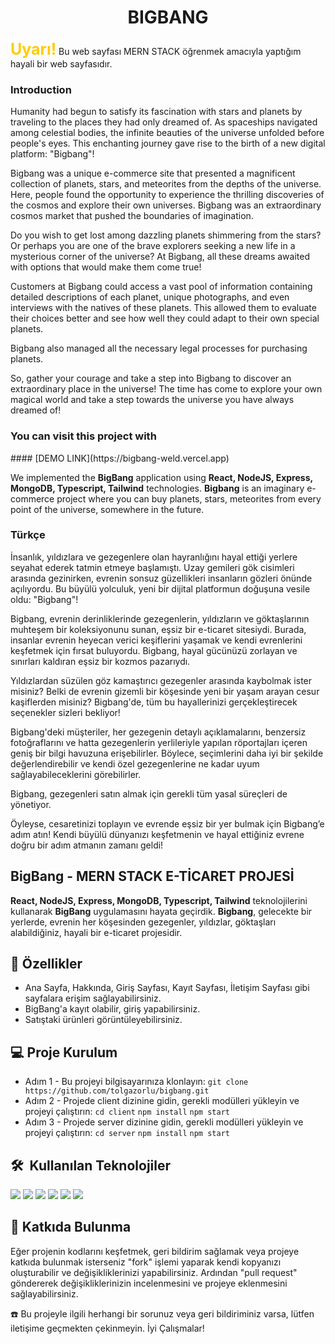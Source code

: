 <h1 style="text-align: center; font-size: 72px font-family: ">
 BIGBANG
</h1>

<span style='color: #ffcc00; font-size: 25px; font-weight: bold'>Uyarı!</span>
Bu web sayfası MERN STACK öğrenmek amacıyla yaptığım hayali bir web sayfasıdır.


<h3>Introduction</h3>

Humanity had begun to satisfy its fascination with stars and planets by traveling to the places they had only dreamed of. As spaceships navigated among celestial bodies, the infinite beauties of the universe unfolded before people's eyes. This enchanting journey gave rise to the birth of a new digital platform: "Bigbang"!

Bigbang was a unique e-commerce site that presented a magnificent collection of planets, stars, and meteorites from the depths of the universe. Here, people found the opportunity to experience the thrilling discoveries of the cosmos and explore their own universes. Bigbang was an extraordinary cosmos market that pushed the boundaries of imagination.

Do you wish to get lost among dazzling planets shimmering from the stars? Or perhaps you are one of the brave explorers seeking a new life in a mysterious corner of the universe? At Bigbang, all these dreams awaited with options that would make them come true!

Customers at Bigbang could access a vast pool of information containing detailed descriptions of each planet, unique photographs, and even interviews with the natives of these planets. This allowed them to evaluate their choices better and see how well they could adapt to their own special planets.

Bigbang also managed all the necessary legal processes for purchasing planets.

So, gather your courage and take a step into Bigbang to discover an extraordinary place in the universe! The time has come to explore your own magical world and take a step towards the universe you have always dreamed of!

<h3>You can visit this project with</h3>
#### [DEMO LINK](https://bigbang-weld.vercel.app)

We implemented the **BigBang** application using **React, NodeJS, Express, MongoDB, Typescript, Tailwind** technologies. **Bigbang** is an imaginary e-commerce project where you can buy planets, stars, meteorites from every point of the universe, somewhere in the future.

<h3>Türkçe</h3>

İnsanlık, yıldızlara ve gezegenlere olan hayranlığını hayal ettiği yerlere seyahat ederek tatmin etmeye başlamıştı. Uzay gemileri gök cisimleri arasında gezinirken, evrenin sonsuz güzellikleri insanların gözleri önünde açılıyordu. Bu büyülü yolculuk, yeni bir dijital platformun doğuşuna vesile oldu: "Bigbang"!

Bigbang, evrenin derinliklerinde gezegenlerin, yıldızların ve göktaşlarının muhteşem bir koleksiyonunu sunan, eşsiz bir e-ticaret sitesiydi. Burada, insanlar evrenin heyecan verici keşiflerini yaşamak ve kendi evrenlerini keşfetmek için fırsat buluyordu. Bigbang, hayal gücünüzü zorlayan ve sınırları kaldıran eşsiz bir kozmos pazarıydı.

Yıldızlardan süzülen göz kamaştırıcı gezegenler arasında kaybolmak ister misiniz? Belki de evrenin gizemli bir köşesinde yeni bir yaşam arayan cesur kaşiflerden misiniz? Bigbang'de, tüm bu hayallerinizi gerçekleştirecek seçenekler sizleri bekliyor!

Bigbang'deki müşteriler, her gezegenin detaylı açıklamalarını, benzersiz fotoğraflarını ve hatta gezegenlerin yerlileriyle yapılan röportajları içeren geniş bir bilgi havuzuna erişebilirler. Böylece, seçimlerini daha iyi bir şekilde değerlendirebilir ve kendi özel gezegenlerine ne kadar uyum sağlayabileceklerini görebilirler.

Bigbang, gezegenleri satın almak için gerekli tüm yasal süreçleri de yönetiyor.

Öyleyse, cesaretinizi toplayın ve evrende eşsiz bir yer bulmak için Bigbang’e adım atın! Kendi büyülü dünyanızı keşfetmenin ve hayal ettiğiniz evrene doğru bir adım atmanın zamanı geldi!

<h2>BigBang - MERN STACK E-TİCARET PROJESİ</h2>

**React, NodeJS, Express, MongoDB, Typescript, Tailwind** teknolojilerini kullanarak **BigBang** uygulamasını hayata geçirdik. **Bigbang**, gelecekte bir yerlerde, evrenin her köşesinden gezegenler, yıldızlar, göktaşları alabildiğiniz, hayali bir e-ticaret projesidir. 

## 🚀 Özellikler

- Ana Sayfa, Hakkında, Giriş Sayfası, Kayıt Sayfası, İletişim Sayfası gibi sayfalara erişim sağlayabilirsiniz.
- BigBang'a kayıt olabilir, giriş yapabilirsiniz.
- Satıştaki ürünleri görüntüleyebilirsiniz.

## 💻 Proje Kurulum

- Adım 1 - Bu projeyi bilgisayarınıza klonlayın:
  `git clone https://github.com/tolgazorlu/bigbang.git`
- Adım 2 - Projede client dizinine gidin, gerekli modülleri yükleyin ve projeyi çalıştırın:
  `cd client`
  `npm install`
  `npm start`
- Adım 3 - Projede server dizinine gidin, gerekli modülleri yükleyin ve projeyi çalıştırın:
  `cd server`
  `npm install`
  `npm start`

<h2> 🛠️ &nbsp;Kullanılan Teknolojiler</h2>

  <tr>
    <td><img src="https://img.shields.io/badge/React-20232A?style=for-the-badge&logo=react&logoColor=61DAFB"></td>
    <td><img src="https://img.shields.io/badge/Tailwind_CSS-38B2AC?style=for-the-badge&logo=tailwind-css&logoColor=white"/></td>
    <td><img src="https://img.shields.io/badge/Node.js-43853D?style=for-the-badge&logo=node.js&logoColor=white"/></td>
    <td><img src="https://img.shields.io/badge/Express.js-404D59?style=for-the-badge"/></td>
    <td><img src="https://img.shields.io/badge/MongoDB-4EA94B?style=for-the-badge&logo=mongodb&logoColor=white"/></td>
    <td><img src="https://img.shields.io/badge/TypeScript-007ACC?style=for-the-badge&logo=typescript&logoColor=white"/></td>
  </tr>

## 🤝 Katkıda Bulunma

Eğer projenin kodlarını keşfetmek, geri bildirim sağlamak veya projeye katkıda bulunmak isterseniz "fork" işlemi yaparak kendi kopyanızı oluşturabilir ve değişikliklerinizi yapabilirsiniz. Ardından "pull request" göndererek değişikliklerinizin incelenmesini ve projeye eklenmesini sağlayabilirsiniz.

☎️ Bu projeyle ilgili herhangi bir sorunuz veya geri bildiriminiz varsa, lütfen iletişime geçmekten çekinmeyin. İyi Çalışmalar!
